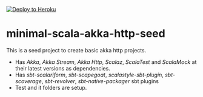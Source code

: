 [![Deploy to Heroku](https://www.herokucdn.com/deploy/button.svg)](https://heroku.com/deploy)

minimal-scala-akka-http-seed
=========================

This is a seed project to create basic akka http projects.

* Has *Akka*, *Akka Stream*, *Akka Http*, *Scalaz*, *ScalaTest* and *ScalaMock* at their latest versions as dependencies.
* Has *sbt-scalariform*, *sbt-scapegoat*, *scalastyle-sbt-plugin*,
  *sbt-scoverage*, *sbt-revolver*, *sbt-native-packager*  sbt plugins
* Test and it folders are setup.
